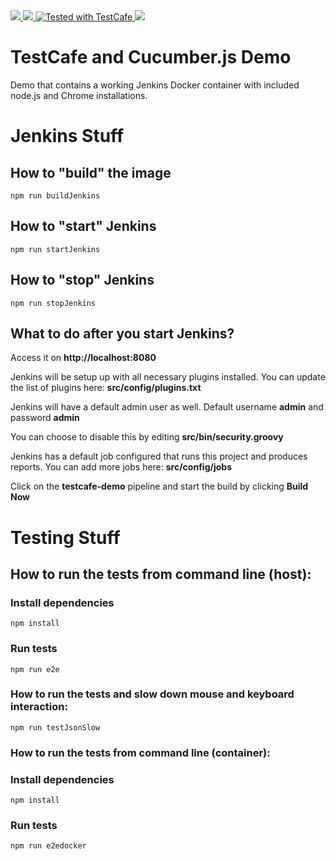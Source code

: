 <a href="https://comsystoreply.de">
    <img src="https://img.shields.io/badge/comsysto-reply-blue.svg">
</a>

<a href="http://34.250.247.32:8080/job/testcafe-demo">
    <img src="http://34.250.247.32:8080/buildStatus/icon?job=testcafe-demo">
</a>

<a href="https://github.com/DevExpress/testcafe">
    <img alt="Tested with TestCafe" src="https://img.shields.io/badge/tested%20with-TestCafe-2fa4cf.svg">
</a>

<a href="https://cucumber.io">
    <img src="https://img.shields.io/badge/tested%20with-Cucumber-green.svg">
</a>


# TestCafe and Cucumber.js Demo

Demo that contains a working Jenkins Docker container with included node.js and Chrome installations.

# Jenkins Stuff

## How to **"build"** the image

```npm run buildJenkins```

## How to **"start"** Jenkins

```npm run startJenkins```

## How to **"stop"** Jenkins

```npm run stopJenkins```

## What to do after you start Jenkins?

Access it on **http://localhost:8080**

Jenkins will be setup up with all necessary plugins installed.
You can update the list of plugins here: **src/config/plugins.txt**

Jenkins will have a default admin user as well. Default username **admin** and password **admin**

You can choose to disable this by editing **src/bin/security.groovy**

Jenkins has a default job configured that runs this project and produces reports. You can add more jobs here: **src/config/jobs**

Click on the **testcafe-demo** pipeline and start the build by clicking **Build Now**

# Testing Stuff

## How to run the tests from command line (host):

### Install dependencies

```npm install```

### Run tests

```npm run e2e```

### How to run the tests and slow down mouse and keyboard interaction:

```npm run testJsonSlow```

### How to run the tests from command line (container):

### Install dependencies

```npm install```

### Run tests

```npm run e2edocker```